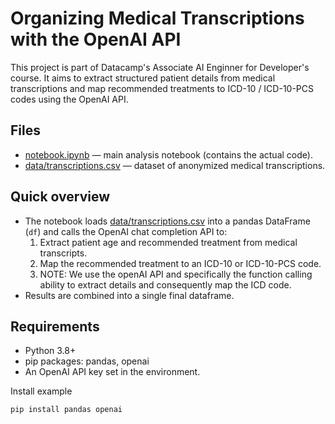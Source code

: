 # Organizing Medical Transcriptions with the OpenAI API

This project is part of Datacamp's Associate AI Enginner for Developer's course. It aims to extract structured patient details from medical transcriptions and map recommended treatments to ICD-10 / ICD-10-PCS codes using the OpenAI API.

## Files
- [notebook.ipynb](notebook.ipynb) — main analysis notebook (contains the actual code).
- [data/transcriptions.csv](data/transcriptions.csv) — dataset of anonymized medical transcriptions.

## Quick overview
- The notebook loads [data/transcriptions.csv](data/transcriptions.csv) into a pandas DataFrame (`df`) and calls the OpenAI chat completion API to:
  1. Extract patient age and recommended treatment from medical transcripts.
  2. Map the recommended treatment to an ICD-10 or ICD-10-PCS code.
  3. NOTE: We use the openAI API and specifically the function calling ability to extract details and consequently map the ICD code.
- Results are combined into a single final dataframe.

## Requirements
- Python 3.8+
- pip packages: pandas, openai 
- An OpenAI API key set in the environment.

Install example
```bash
pip install pandas openai